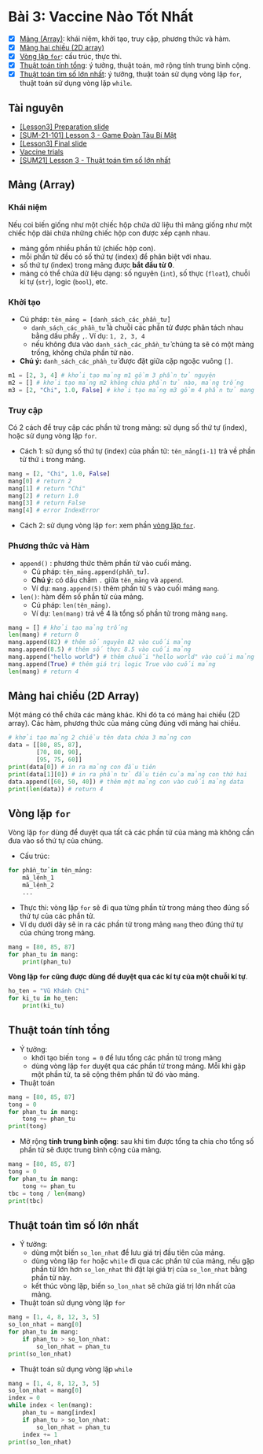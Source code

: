# Bài 3: Vaccine Nào Tốt Nhất

- [x] [Mảng (Array)](#m%E1%BA%A3ng-array): khái niệm, khởi tạo, truy cập, phương thức và hàm.
- [x] [Mảng hai chiều (2D array)](#m%E1%BA%A3ng-hai-chi%E1%BB%81u-2d-array)
- [x] [Vòng lặp `for`](#v%C3%B2ng-l%E1%BA%B7p-for): cấu trúc, thực thi.
- [x] [Thuật toán tính tổng](#thu%E1%BA%ADt-to%C3%A1n-t%C3%ADnh-t%E1%BB%95ng): ý tưởng, thuật toán, mở rộng tính trung bình cộng.
- [x] [Thuật toán tìm số lớn nhất](#thu%E1%BA%ADt-to%C3%A1n-t%C3%ACm-s%E1%BB%91-l%E1%BB%9Bn-nh%E1%BA%A5t): ý tưởng, thuật toán sử dụng vòng lặp `for`, thuật toán sử dụng vòng lặp `while`.

## Tài nguyên

- [[Lesson3] Preparation slide](https://docs.google.com/presentation/d/e/2PACX-1vRiCUOJUjtOD7u3mqnoHG9pLjbwb7cs6UDoE-Xcz-9T6EhHg8zeSO0HhLYzFWaiWOf2u4gwBM-siF42/embed?start=false&loop=false&delayms=3000&slide=id.ge0eb9e71c2_0_1680)
- [[SUM-21-101] Lesson 3 - Game Đoàn Tàu Bí Mật](https://scratch.mit.edu/projects/550932789)
- [[Lesson3] Final slide](https://docs.google.com/presentation/d/e/2PACX-1vSrd1jFf0Kwjp7EFosMN7jRH8cuW-NfWnJJkKYUG6IUrgKlGQnPvy-6CnMYBSOvxBettbbwIUuYyTgo/embed?start=false&loop=false&delayms=3000&slide=id.ge0eb9e71c2_0_1680)
- [Vaccine trials](https://docs.google.com/spreadsheets/d/1R_Z72Lx45UyqqTVvv1IdcJXeFin4HHJ0R9rZkjErozA/edit?usp=sharing)
- [[SUM21] Lesson 3 - Thuật toán tìm số lớn nhất](https://scratch.mit.edu/projects/551839991/)

## Mảng (Array)

### Khái niệm

Nếu coi biến giống như một chiếc hộp chứa dữ liệu thì mảng giống như một chiếc hộp dài chứa những chiếc hộp con được xếp cạnh nhau.
- mảng gồm nhiều phần tử (chiếc hộp con).
- mỗi phần tử đều có số thứ tự (index) để phân biệt với nhau.
- số thứ tự (index) trong mảng được **bắt đầu từ 0**.
- mảng có thể chứa dữ liệu dạng: số nguyên (`int`), số thực (`float`), chuỗi kí tự (`str`), logic (`bool`), etc.

### Khởi tạo

- Cú pháp: `tên_mảng = [danh_sách_các_phần_tử]`
    - `danh_sách_các_phần_tử` là chuỗi các phần tử được phân tách nhau bằng dấu phẩy `,`. Ví dụ: `1, 2, 3, 4`
    - nếu không đưa vào `danh_sách_các_phần_tử` chúng ta sẽ có một mảng trống, không chứa phần tử nào.
- **Chú ý:** `danh_sách_các_phần_tử` được đặt giữa cặp ngoặc vuông `[]`.

```Python
m1 = [2, 3, 4] # khởi tạo mảng m1 gồm 3 phần tử nguyên
m2 = [] # khởi tạo mảng m2 không chứa phần tử nào, mảng trống
m3 = [2, "Chi", 1.0, False] # khởi tạo mảng m3 gồm 4 phần tử mang các kiểu dữ liệu khác nhau
```

### Truy cập

Có 2 cách để truy cập các phần tử trong mảng: sử dụng số thứ tự (index), hoặc sử dụng vòng lặp `for`.

- Cách 1: sử dụng số thứ tự (index) của phần tử: `tên_mảng[i-1]` trả về phần tử thứ `i` trong mảng.
```Python
mang = [2, "Chi", 1.0, False]
mang[0] # return 2
mang[1] # return "Chi"
mang[2] # return 1.0
mang[3] # return False
mang[4] # error IndexError
```
- Cách 2: sử dụng vòng lặp `for`: xem phần [vòng lặp `for`](#v%C3%B2ng-l%E1%BA%B7p-for).

### Phương thức và Hàm

- `append()` : phương thức thêm phần tử vào cuối mảng.
    - Cú pháp:  `tên_mảng.append(phần_tử)`.
    - **Chú ý:** có dấu chấm `.` giữa `tên_mảng` và `append`.
    - Ví dụ: `mang.append(5)` thêm phần tử `5` vào cuối mảng `mang`.
- `len()`: hàm đếm số phần tử của mảng.
    - Cú pháp: `len(tên_mảng)`.
    - Ví dụ: `len(mang)` trả về 4 là tổng số phần tử trong mảng `mang`.

```Python
mang = [] # khởi tạo mảng trống
len(mang) # return 0
mang.append(82) # thêm số nguyên 82 vào cuối mảng
mang.append(8.5) # thêm số thực 8.5 vào cuối mảng
mang.append("hello world") # thêm chuỗi "hello world" vào cuối mảng
mang.append(True) # thêm giá trị logic True vào cuối mảng
len(mang) # return 4
```

## Mảng hai chiều (2D Array)

Một mảng có thể chứa các mảng khác. Khi đó ta có mảng hai chiều (2D array). Các hàm, phương thức của mảng cũng đúng với mảng hai chiều.

```Python
# khởi tạo mảng 2 chiều tên data chứa 3 mảng con
data = [[80, 85, 87],
        [70, 80, 90],
        [95, 75, 60]]
print(data[0]) # in ra mảng con đầu tiên
print(data[1][0]) # in ra phần tử đầu tiên của mảng con thứ hai
data.append([60, 50, 40]) # thêm một mảng con vào cuối mảng data
print(len(data)) # return 4
```

## Vòng lặp `for`

Vòng lặp `for` dùng để duyệt qua tất cả các phần tử của mảng mà không cần đưa vào số thứ tự của chúng.
- Cấu trúc:
```Python
for phần_tử in tên_mảng:
    mã_lệnh_1
    mã_lệnh_2
    ...
```
- Thực thi: vòng lặp `for` sẽ đi qua từng phần tử trong mảng theo đúng số thứ tự của các phần tử.
- Ví dụ dưới dây sẽ in ra các phần tử trong mảng `mang` theo đúng thứ tự của chúng trong mảng.
```Python
mang = [80, 85, 87]
for phan_tu in mang:
    print(phan_tu)
```

**Vòng lặp `for` cũng được dùng để duyệt qua các kí tự của một chuỗi kí tự**.
```Python
ho_ten = "Vũ Khánh Chi"
for ki_tu in ho_ten:
    print(ki_tu)
```

## Thuật toán tính tổng

- Ý tưởng:
    - khởi tạo biến `tong = 0` để lưu tổng các phần tử trong mảng
    - dùng vòng lặp `for` duyệt qua các phần tử trong mảng. Mỗi khi gặp một phần tử, ta sẽ cộng thêm phần tử đó vào mảng.
- Thuật toán
```Python
mang = [80, 85, 87]
tong = 0
for phan_tu in mang:
    tong += phan_tu
print(tong)
```
- Mở rộng **tính trung bình cộng**: sau khi tìm được tổng ta chia cho tổng số phần tử sẽ được trung bình cộng của mảng.
```Python
mang = [80, 85, 87]
tong = 0
for phan_tu in mang:
    tong += phan_tu
tbc = tong / len(mang)
print(tbc)
```

## Thuật toán tìm số lớn nhất

- Ý tưởng:
    - dùng một biến `so_lon_nhat` để lưu giá trị đầu tiên của mảng.
    - dùng vòng lặp `for` hoặc `while` đi qua các phần tử của mảng, nếu gặp phần tử lớn hơn `so_lon_nhat` thì đặt lại giá trị của `so_lon_nhat` bằng phần tử này.
    - kết thúc vòng lặp, biến `so_lon_nhat` sẽ chứa giá trị lớn nhất của mảng.
- Thuật toán sử dụng vòng lặp `for`
```Python
mang = [1, 4, 8, 12, 3, 5]
so_lon_nhat = mang[0]
for phan_tu in mang:
    if phan_tu > so_lon_nhat:
        so_lon_nhat = phan_tu
print(so_lon_nhat)
```
- Thuật toán sử dụng vòng lặp `while`
```Python
mang = [1, 4, 8, 12, 3, 5]
so_lon_nhat = mang[0]
index = 0
while index < len(mang):
    phan_tu = mang[index]
    if phan_tu > so_lon_nhat:
        so_lon_nhat = phan_tu
    index += 1
print(so_lon_nhat)
```